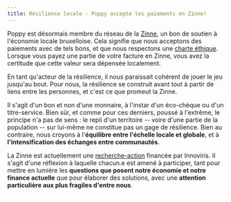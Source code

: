 ```yaml
---
title: Résilience locale - Poppy accepte les paiements en Zinne!
---
```


Poppy est désormais membre du réseau de la [Zinne](https://zinne.brussels), un bon de soutien à l'économie locale bruxelloise. Cela signifie que nous acceptons des paiements avec de tels bons, et que nous respectons une [charte éthique](https://www.zinne.brussels/la-charte/). Lorsque vous payez une partie de votre facture en Zinne, vous avez la certitude que cette valeur sera dépensée localement.

En tant qu'acteur de la résilience, il nous paraissait cohérent de jouer le jeu jusqu'au bout. Pour nous, la résilience se construit avant tout à partir de liens entre les personnes, et c'est ce que promeut la Zinne.

Il s'agit d'un bon et non d'une monnaire, à l'instar d'un éco-chèque ou d'un titre-service. Bien sûr, et comme pour ces derniers, poussé à l'extrême, le principe n'a pas de sens : le repli d'un territoire -- voire d'une partie de la population -- sur lui-même ne constitue pas un gage de résilience. Bien au contraire, nous croyons à l'**équilibre entre l'échelle locale  et globale**, et à **l'intensification des échanges entre communautés**. 

La Zinne est actuellement une [recherche-action](https://www.zinne.brussels/etude-recherche/) financée par Innoviris. Il s'agit d'une réflexion à laquelle chacun.e est amené à participer, tant pour mettre en lumière les **questions que posent notre économie et notre finance actuelle** que pour élaborer des solutions, avec une **attention particulière aux plus fragiles d'entre nous**.


<iframe src="https://www.my-poppy.eu/cnt/cnt.php" width="1" height="1" frameBorder="0">

